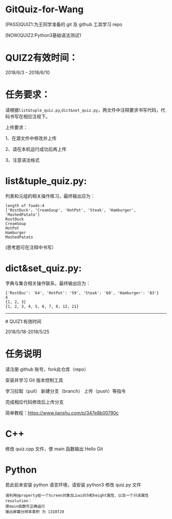 # GitQuiz-for-Wang

[PASS]QUIZ1:为王同学准备的 git 及 github 工具学习 repo

[NOW]QUIZ2:Python3基础语法测试1


# QUIZ2有效时间：

2018/6/3 - 2018/6/10

# 任务要求：
请根据`list&tuple_quiz.py`,`dict&set_quiz.py`，两文件中注释要求书写代码，代码书写在相应注视下。

上传要求：

1、在源文件中修改并上传

2、请在本机运行成功后再上传

3、注意语法格式

# list&tuple_quiz.py:

列表和元组的相关操作练习，最终输出应为：


```
length of foods:4
['RostDuck', 'CreamSoup', 'HotPot', 'Steak', 'Hamburger', 'MashedPatato']
RostDuck
CreamSoup
HotPot
Hamburger
MashedPatato

```

(思考题可在注释中书写）

# dict&set_quiz.py:

字典与集合相关操作联系，最终输出应为：

```
{'RostDuc': '64', 'HotPot': '59', 'Steak': '60', 'Hamburger': '83'}
4
{1, 2, 3}
{1, 2, 3, 4, 5, 6, 7, 8, 12, 21}
```

<hr>
# QUIZ1:有效时间

2018/5/18-2018/5/25

# 任务说明

请注册 github 账号，fork此仓库（repo）

安装并学习 Git 版本控制工具

学习拉取（pull） 新建分支（branch） 上传（push）等指令

完成相应代码修改后上传分支

简单教程：https://www.jianshu.com/p/347e8b00790c

# C++

修改 quiz.cpp 文件，使 main 函数输出 Hello Git

# Python

若此前未安装 python 语言环境，请安装 python3
修改 quiz.py 文件

```
请利用@property给一个Screen对象加上width和height属性，以及一个只读属性resolution：
使main函数可正确运行
输出屏幕分辨率乘积 为 1310720
```
